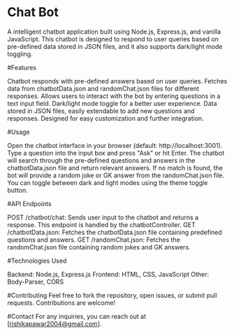 
# Chat Bot

A intelligent chatbot application built using Node.js, Express.js, and vanilla JavaScript. This chatbot is designed to respond to user queries based on pre-defined data stored in JSON files, and it also supports dark/light mode toggling.

#Features

Chatbot responds with pre-defined answers based on user queries.
Fetches data from chatbotData.json and randomChat.json files for different responses.
Allows users to interact with the bot by entering questions in a text input field.
Dark/light mode toggle for a better user experience.
Data stored in JSON files, easily extendable to add new questions and responses.
Designed for easy customization and further integration.

#Usage

Open the chatbot interface in your browser (default: http://localhost:3001).
Type a question into the input box and press "Ask" or hit Enter.
The chatbot will search through the pre-defined questions and answers in the chatbotData.json file and return relevant answers.
If no match is found, the bot will provide a random joke or GK answer from the randomChat.json file.
You can toggle between dark and light modes using the theme toggle button.

#API Endpoints

POST /chatbot/chat: Sends user input to the chatbot and returns a response. This endpoint is handled by the chatbotController.
GET /chatbotData.json: Fetches the chatbotData.json file containing predefined questions and answers.
GET /randomChat.json: Fetches the randomChat.json file containing random jokes and GK answers.

#Technologies Used

Backend: Node.js, Express.js
Frontend: HTML, CSS, JavaScript
Other: Body-Parser, CORS

#Contributing
Feel free to fork the repository, open issues, or submit pull requests. Contributions are welcome!

#Contact
For any inquiries, you can reach out at [rishikapawar2004@gmail.com].


